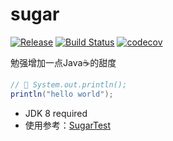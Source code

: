 # sugar

[![Release](https://jitpack.io/v/cbdyzj/sugar.svg)](https://jitpack.io/#cbdyzj/sugar)
[![Build Status](https://travis-ci.org/cbdyzj/sugar.svg?branch=master)](https://travis-ci.org/cbdyzj/sugar)
[![codecov](https://codecov.io/gh/cbdyzj/sugar/branch/master/graph/badge.svg)](https://codecov.io/gh/cbdyzj/sugar)

勉强增加一点Java☕的甜度

```java
// 👋 System.out.println();
println("hello world");
```

- JDK 8 required
- 使用参考：[SugarTest](https://github.com/cbdyzj/sugar/blob/master/src/test/java/org/jianzhao/sugar/SugarTest.java)
